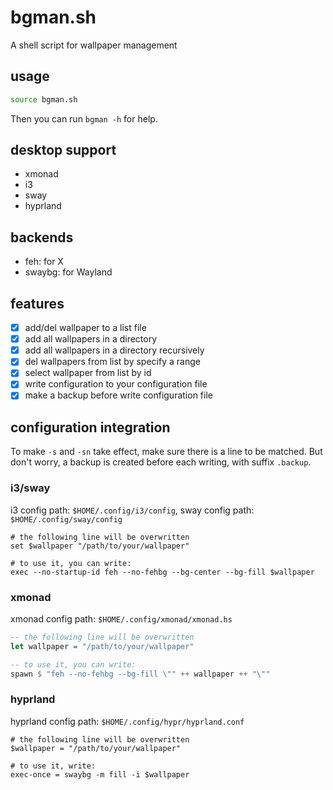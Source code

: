# bgman.sh
A shell script for wallpaper management

## usage
```sh
source bgman.sh
```

Then you can run `bgman -h` for help.

## desktop support
- xmonad
- i3
- sway
- hyprland

## backends
- feh: for X
- swaybg: for Wayland

## features
- [X] add/del wallpaper to a list file
- [X] add all wallpapers in a directory
- [X] add all wallpapers in a directory recursively
- [X] del wallpapers from list by specify a range
- [X] select wallpaper from list by id
- [X] write configuration to your configuration file
- [X] make a backup before write configuration file

## configuration integration
To make `-s` and `-sn` take effect, make sure there is a line to be matched.
But don't worry, a backup is created before each writing, with suffix `.backup`.

### i3/sway
i3 config path: `$HOME/.config/i3/config`, 
sway config path: `$HOME/.config/sway/config`

```config
# the following line will be overwritten
set $wallpaper "/path/to/your/wallpaper"

# to use it, you can write:
exec --no-startup-id feh --no-fehbg --bg-center --bg-fill $wallpaper
```

### xmonad
xmonad config path: `$HOME/.config/xmonad/xmonad.hs`

```haskell
-- the following line will be overwritten
let wallpaper = "/path/to/your/wallpaper"

-- to use it, you can write:
spawn $ "feh --no-fehbg --bg-fill \"" ++ wallpaper ++ "\"" 
```

### hyprland
hyprland config path: `$HOME/.config/hypr/hyprland.conf`

```config
# the following line will be overwritten
$wallpaper = "/path/to/your/wallpaper"

# to use it, write:
exec-once = swaybg -m fill -i $wallpaper 
```

